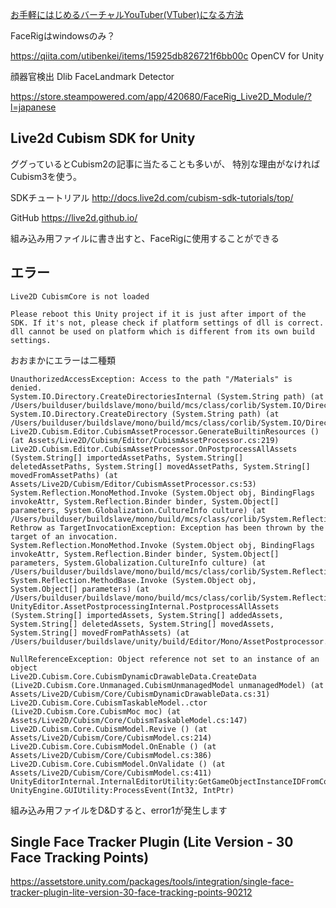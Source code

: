 [お手軽にはじめるバーチャルYouTuber(VTuber)になる方法](https://medium.com/@GOROman_1661/%E4%B8%AD%E3%81%AE%E4%BA%BA-%E4%BA%8C%E6%AC%A1%E5%85%83-%E3%81%AB%E3%81%AA%E3%82%8B%E6%96%B9%E6%B3%95-facerig-live2d-unity-obs-avvoicechanger-%E6%B0%97%E5%90%88-d49c3d456ed6)

FaceRigはwindowsのみ？

https://qiita.com/utibenkei/items/15925db826721f6bb00c
OpenCV for Unity

顔器官検出
Dlib FaceLandmark Detector

https://store.steampowered.com/app/420680/FaceRig_Live2D_Module/?l=japanese

## Live2d Cubism SDK for Unity 

ググっているとCubism2の記事に当たることも多いが、
特別な理由がなければCubism3を使う。

SDKチュートリアル
http://docs.live2d.com/cubism-sdk-tutorials/top/

GitHub
https://live2d.github.io/

組み込み用ファイルに書き出すと、FaceRigに使用することができる


## エラー

```
Live2D CubismCore is not loaded

Please reboot this Unity project if it is just after import of the SDK. If it's not, please check if platform settings of dll is correct. dll cannot be used on platform which is different from its own build settings.
```

おおまかにエラーは二種類

```error1
UnauthorizedAccessException: Access to the path "/Materials" is denied.
System.IO.Directory.CreateDirectoriesInternal (System.String path) (at /Users/builduser/buildslave/mono/build/mcs/class/corlib/System.IO/Directory.cs:131)
System.IO.Directory.CreateDirectory (System.String path) (at /Users/builduser/buildslave/mono/build/mcs/class/corlib/System.IO/Directory.cs:96)
Live2D.Cubism.Editor.CubismAssetProcessor.GenerateBuiltinResources () (at Assets/Live2D/Cubism/Editor/CubismAssetProcessor.cs:219)
Live2D.Cubism.Editor.CubismAssetProcessor.OnPostprocessAllAssets (System.String[] importedAssetPaths, System.String[] deletedAssetPaths, System.String[] movedAssetPaths, System.String[] movedFromAssetPaths) (at Assets/Live2D/Cubism/Editor/CubismAssetProcessor.cs:53)
System.Reflection.MonoMethod.Invoke (System.Object obj, BindingFlags invokeAttr, System.Reflection.Binder binder, System.Object[] parameters, System.Globalization.CultureInfo culture) (at /Users/builduser/buildslave/mono/build/mcs/class/corlib/System.Reflection/MonoMethod.cs:222)
Rethrow as TargetInvocationException: Exception has been thrown by the target of an invocation.
System.Reflection.MonoMethod.Invoke (System.Object obj, BindingFlags invokeAttr, System.Reflection.Binder binder, System.Object[] parameters, System.Globalization.CultureInfo culture) (at /Users/builduser/buildslave/mono/build/mcs/class/corlib/System.Reflection/MonoMethod.cs:232)
System.Reflection.MethodBase.Invoke (System.Object obj, System.Object[] parameters) (at /Users/builduser/buildslave/mono/build/mcs/class/corlib/System.Reflection/MethodBase.cs:115)
UnityEditor.AssetPostprocessingInternal.PostprocessAllAssets (System.String[] importedAssets, System.String[] addedAssets, System.String[] deletedAssets, System.String[] movedAssets, System.String[] movedFromPathAssets) (at /Users/builduser/buildslave/unity/build/Editor/Mono/AssetPostprocessor.cs:27)
```

```error2
NullReferenceException: Object reference not set to an instance of an object
Live2D.Cubism.Core.CubismDynamicDrawableData.CreateData (Live2D.Cubism.Core.Unmanaged.CubismUnmanagedModel unmanagedModel) (at Assets/Live2D/Cubism/Core/CubismDynamicDrawableData.cs:31)
Live2D.Cubism.Core.CubismTaskableModel..ctor (Live2D.Cubism.Core.CubismMoc moc) (at Assets/Live2D/Cubism/Core/CubismTaskableModel.cs:147)
Live2D.Cubism.Core.CubismModel.Revive () (at Assets/Live2D/Cubism/Core/CubismModel.cs:214)
Live2D.Cubism.Core.CubismModel.OnEnable () (at Assets/Live2D/Cubism/Core/CubismModel.cs:386)
Live2D.Cubism.Core.CubismModel.OnValidate () (at Assets/Live2D/Cubism/Core/CubismModel.cs:411)
UnityEditorInternal.InternalEditorUtility:GetGameObjectInstanceIDFromComponent(Int32)
UnityEngine.GUIUtility:ProcessEvent(Int32, IntPtr)
```

組み込み用ファイルをD&Dすると、error1が発生します


## Single Face Tracker Plugin (Lite Version - 30 Face Tracking Points)

https://assetstore.unity.com/packages/tools/integration/single-face-tracker-plugin-lite-version-30-face-tracking-points-90212

